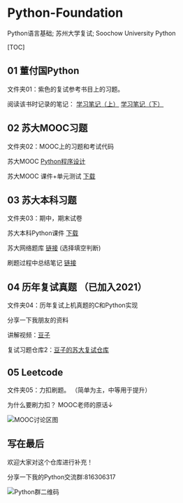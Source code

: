# Python-Foundation
Python语言基础; 苏州大学复试; Soochow University Python

[TOC]

## 01 董付国Python
文件夹01：紫色的复试参考书目上的习题。

阅读该书时记录的笔记：
[学习笔记（上）](http://nav.zrawberry.com/article/article-content/16/Python-Xue-Xi-Bi-Ji-Shang/)
[学习笔记（下）](http://nav.zrawberry.com/article/article-content/22/Python-Xue-Xi-Bi-Ji-Xia/)

## 02 苏大MOOC习题
文件夹02：MOOC上的习题和考试代码

苏大MOOC [Python程序设计](https://www.icourse163.org/learn/SUDA-1206947804)

苏大MOOC 课件+单元测试 [下载](http://cloud.zrawberry.com/index.php/s/94LaJ6CTf8xK2kD)

## 03 苏大本科习题
文件夹03：期中，期末试卷

苏大本科Python课件 [下载](http://cloud.zrawberry.com/index.php/s/JJTmEH4JsNy6RBe)

苏大网络题库 [链接](http://sit.suda.edu.cn/) (选择填空判断)

刷题过程中总结笔记 [链接](http://nav.zrawberry.com/article/article-content/26/Python-Shua-Ti-Bi-Ji/)

## 04 历年复试真题  （已加入2021）

文件夹04：历年复试上机真题的C和Python实现

分享一下我朋友的资料

讲解视频：[豆子](https://www.bilibili.com/video/BV1JC4y1p7t9/)

复试习题仓库2：[豆子的苏大复试仓库](https://github.com/douzujun/Python-Foundation-Suda)

## 05 Leetcode
文件夹05：力扣刷题。 （简单为主，中等用于提升）

为什么要刷力扣？ MOOC老师的原话↓

![MOOC讨论区图](http://nav.zrawberry.com/media/picture/a049c8a39b39412cb2ecfe7e39f59165.png)

## 写在最后
欢迎大家对这个仓库进行补充！

分享一下我的Python交流群:816306317

![Python群二维码](http://nav.zrawberry.com/media/picture/38dcf43696224e6a8d3002dcb98a3302.png)
